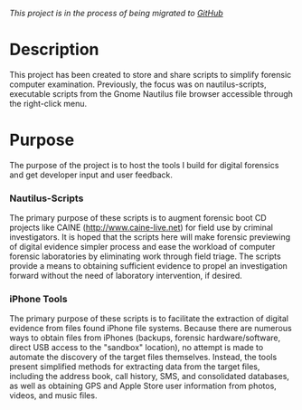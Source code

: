_This project is in the process of being migrated to [GitHub](https://github.com/slo-sleuth/)_

# Description #
This project has been created to store and share scripts to simplify forensic computer examination.  Previously, the focus was on nautilus-scripts, executable scripts from the Gnome Nautilus file browser accessible through the right-click menu.

# Purpose #
The purpose of the project is to host the tools I build for digital forensics and get developer input and user feedback.

### Nautilus-Scripts ###
The primary purpose of these scripts is to augment forensic boot CD projects like CAINE (http://www.caine-live.net) for field use by criminal investigators.  It is hoped that the scripts here will make forensic previewing of digital evidence simpler process and ease the workload of computer forensic laboratories by eliminating work through field triage.  The scripts provide a means to obtaining sufficient evidence to propel an investigation forward without the need of laboratory intervention, if desired.

### iPhone Tools ###
The primary purpose of these scripts is to facilitate the extraction of digital evidence from files found iPhone file systems.  Because there are numerous ways to obtain files from iPhones (backups, forensic hardware/software, direct USB access to the "sandbox" location), no attempt is made to automate the discovery of the target files themselves.  Instead, the tools present simplified methods for extracting data from the target files, including the address book, call history, SMS, and consolidated databases, as well as obtaining GPS and Apple Store user information from photos, videos, and music files.